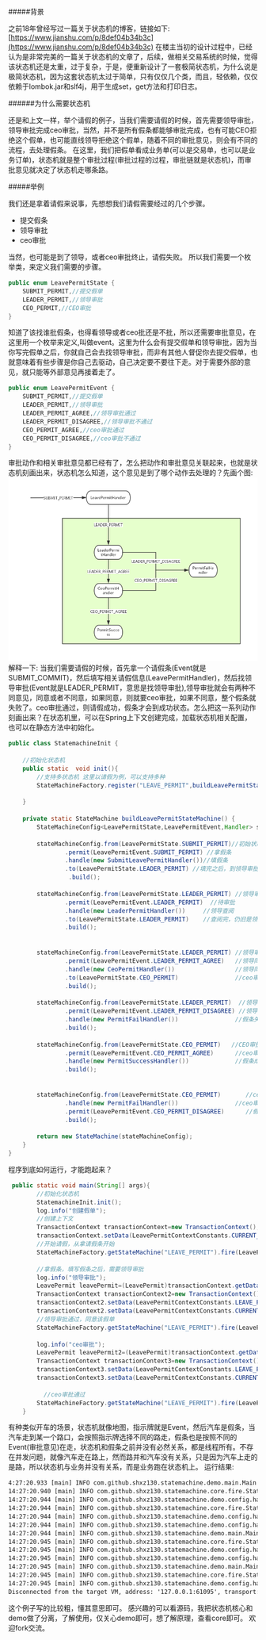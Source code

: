 
#####背景

之前18年曾经写过一篇关于状态机的博客，链接如下:
 [https://www.jianshu.com/p/8def04b34b3c](https://www.jianshu.com/p/8def04b34b3c)
在楼主当初的设计过程中，已经认为是非常完美的一篇关于状态机的文章了，后续，做相关交易系统的时候，觉得该状态机还是太重，过于复杂，于是，便重新设计了一套极简状态机，为什么说是极简状态机，因为这套状态机太过于简单，只有仅仅几个类，而且，轻依赖，仅仅依赖于lombok.jar和slf4j，用于生成set，get方法和打印日志。

######为什么需要状态机

 还是和上文一样，举个请假的例子，当我们需要请假的时候，首先需要领导审批，领导审批完成ceo审批，当然，并不是所有假条都能够审批完成，也有可能CEO拒绝这个假单，也可能直线领导拒绝这个假单，随着不同的审批意见，则会有不同的流程，去处理假条。
在这里，我们把假单看成业务单(可以是交易单，也可以是业务订单)，状态机就是整个审批过程(审批过程的过程，审批链就是状态机)，而审批意见就决定了状态机走哪条路。

#####举例

我们还是拿着请假来说事，先想想我们请假需要经过的几个步骤。
* 提交假条
* 领导审批
* ceo审批


当然，也可能是到了领导，或者ceo审批终止，请假失败。
所以我们需要一个枚举类，来定义我们需要的步骤。
```java
public enum LeavePermitState {
    SUBMIT_PERMIT,//提交假单
    LEADER_PERMIT,//领导审批
    CEO_PERMIT,//CEO审批
}
```
知道了该找谁批假条，也得看领导或者ceo批还是不批，所以还需要审批意见，在这里用一个枚举来定义,叫做event。这里为什么会有提交假单和领导审批，因为当你写完假单之后，你就自己会去找领导审批，而非有其他人督促你去提交假单，也就意味着有些步骤是你自己去驱动，自己决定要不要往下走。对于需要外部的意见，就只能等外部意见再接着走了。
```java
public enum LeavePermitEvent {
    SUBMIT_PERMIT,//提交假单
    LEADER_PERMIT,//领导审批
    LEADER_PERMIT_AGREE,//领导审批通过
    LEADER_PERMIT_DISAGREE,//领导审批不通过
    CEO_PERMIT_AGREE,//ceo审批通过
    CEO_PERMIT_DISAGREE,//ceo审批不通过
}
```
审批动作和相关审批意见都已经有了，怎么把动作和审批意见关联起来，也就是状态机刻画出来，状态机怎么知道，这个意见是到了哪个动作去处理的？先画个图:
![未命名文件 (15).png](./doc/demo.png)
解释一下:
当我们需要请假的时候，首先拿一个请假条(Event就是SUBMIT_COMMIT)，然后填写相关请假信息(LeavePermitHandler)，然后找领导审批(Event就是LEADER_PERMIT，意思是找领导审批),领导审批就会有两种不同意见，同意或者不同意，如果同意，则就要ceo审批，如果不同意，整个假条就失败了。ceo审批通过，则请假成功，假条才会到成功状态。怎么把这一系列动作刻画出来？在状态机里，可以在Spring上下文创建完成，加载状态机相关配置，也可以在静态方法中初始化。
```java
public class StatemachineInit {

    //初始化状态机
    public static  void init(){
        //支持多状态机 这里以请假为例，可以支持多种
        StateMachineFactory.register("LEAVE_PERMIT",buildLeavePermitStateMachine());

    }

    private static StateMachine buildLeavePermitStateMachine() {
        StateMachineConfig<LeavePermitState,LeavePermitEvent,Handler> stateMachineConfig=new StateMachineConfig();

        stateMachineConfig.from(LeavePermitState.SUBMIT_PERMIT)//初始状态，提交假单
                .permit(LeavePermitEvent.SUBMIT_PERMIT) //拿假条
                .handle(new SubmitLeavePermitHandler())//填假条
                .to(LeavePermitState.LEADER_PERMIT) //填完之后，到领导审批
                 .build();

        stateMachineConfig.from(LeavePermitState.LEADER_PERMIT) //领导审批
                .permit(LeavePermitEvent.LEADER_PERMIT)  //待审批
                .handle(new LeaderPermitHandler())     //领导查阅
                .to(LeavePermitState.LEADER_PERMIT)    //查阅完，仍旧是领导审批状态
                .build();


        stateMachineConfig.from(LeavePermitState.LEADER_PERMIT) //领导审批
                .permit(LeavePermitEvent.LEADER_PERMIT_AGREE)   //领导同意
                .handle(new CeoPermitHandler())                 //领导同意之后CEO审批
                .to(LeavePermitState.CEO_PERMIT)                //ceo审批
                .build();

        stateMachineConfig.from(LeavePermitState.LEADER_PERMIT)  //领导审批
                .permit(LeavePermitEvent.LEADER_PERMIT_DISAGREE) //领导不同意
                .handle(new PermitFailHandler())                //假条失败
                .build();

        stateMachineConfig.from(LeavePermitState.CEO_PERMIT)   //CEO审批
                .permit(LeavePermitEvent.CEO_PERMIT_AGREE)      //ceo审批同意
                .handle(new PermitSuccessHandler())             //假条成功
                .build();


        stateMachineConfig.from(LeavePermitState.CEO_PERMIT)       //ceo审批
                .handle(new PermitFailHandler())                //ceo审批不通过
                .permit(LeavePermitEvent.CEO_PERMIT_DISAGREE)      //假条失败
                .build();

        return new StateMachine(stateMachineConfig);
    }
}
```
程序到底如何运行，才能跑起来？
```java
 public static void main(String[] args){
        //初始化状态机
        StatemachineInit.init();
        log.info("创建假单");
        //创建上下文
        TransactionContext transactionContext=new TransactionContext();
        transactionContext.setData(LeavePermitContextConstants.CURRENT_STATE, LeavePermitState.SUBMIT_PERMIT);
        //开始请假，从拿请假条开始
        StateMachineFactory.getStateMachine("LEAVE_PERMIT").fire(LeavePermitEvent.SUBMIT_PERMIT, transactionContext);

        //拿假条，填写假条之后，需要领导审批
        log.info("领导审批");
        LeavePermit leavePermit=(LeavePermit)transactionContext.getData(LeavePermitContextConstants.LEAVE_PERMIT);
        TransactionContext transactionContext2=new TransactionContext();
        transactionContext2.setData(LeavePermitContextConstants.LEAVE_PERMIT,leavePermit);
        transactionContext2.setData(LeavePermitContextConstants.CURRENT_STATE, LeavePermitState.LEADER_PERMIT);
        //领导审批通过，同意该假单
        StateMachineFactory.getStateMachine("LEAVE_PERMIT").fire(LeavePermitEvent.LEADER_PERMIT_AGREE, transactionContext2);

        log.info("ceo审批");
        LeavePermit leavePermit2=(LeavePermit)transactionContext.getData(LeavePermitContextConstants.LEAVE_PERMIT);
        TransactionContext transactionContext3=new TransactionContext();
        transactionContext3.setData(LeavePermitContextConstants.LEAVE_PERMIT,leavePermit2);
        transactionContext3.setData(LeavePermitContextConstants.CURRENT_STATE, LeavePermitState.CEO_PERMIT);
        
          //ceo审批通过
        StateMachineFactory.getStateMachine("LEAVE_PERMIT").fire(LeavePermitEvent.CEO_PERMIT_AGREE, transactionContext3);
    }
```
有种类似开车的场景，状态机就像地图，指示牌就是Event，然后汽车是假条，当汽车走到某一个路口，会按照指示牌选择不同的路走，假条也是按照不同的Event(审批意见)在走，状态机和假条之前并没有必然关系，都是线程所有。不存在并发问题，就像汽车走在路上，然而路并和汽车没有关系，只是因为汽车上走的是路，所以状态机与业务并没有关系，而是业务跑在状态机上。
运行结果:
```txt
4:27:20.933 [main] INFO com.github.shxz130.statemachine.demo.main.Main - 创建假单
14:27:20.940 [main] INFO com.github.shxz130.statemachine.core.fire.StateMachine - [StateMachine] runing currentState=[SUBMIT_PERMIT], event=[SUBMIT_PERMIT], handle=[SubmitLeavePermitHandler], nextState=[LEADER_PERMIT]
14:27:20.944 [main] INFO com.github.shxz130.statemachine.demo.config.handler.SubmitLeavePermitHandler - [SubmitLeavePermitHandler],permit=[LeavePermit(permitNo=PERMITN, status=INIT)]
14:27:20.944 [main] INFO com.github.shxz130.statemachine.core.fire.StateMachine - [StateMachine] runing currentState=[LEADER_PERMIT], event=[LEADER_PERMIT], handle=[LeaderPermitHandler], nextState=[LEADER_PERMIT]
14:27:20.944 [main] INFO com.github.shxz130.statemachine.demo.config.handler.LeaderPermitHandler - [LeaderPermitHandler],permit=[LeavePermit(permitNo=PERMITN, status=LEADER_PERMIT)]
14:27:20.944 [main] INFO com.github.shxz130.statemachine.demo.config.handler.LeaderPermitHandler - 等待领导审批
14:27:20.944 [main] INFO com.github.shxz130.statemachine.demo.main.Main - 领导审批
14:27:20.945 [main] INFO com.github.shxz130.statemachine.core.fire.StateMachine - [StateMachine] runing currentState=[LEADER_PERMIT], event=[LEADER_PERMIT_AGREE], handle=[CeoPermitHandler], nextState=[CEO_PERMIT]
14:27:20.945 [main] INFO com.github.shxz130.statemachine.demo.config.handler.CeoPermitHandler - [CeoPermitHandler],permit=[LeavePermit(permitNo=PERMITN, status=CEO_PERMIT)]
14:27:20.945 [main] INFO com.github.shxz130.statemachine.demo.config.handler.CeoPermitHandler - 等待ceo审批
14:27:20.945 [main] INFO com.github.shxz130.statemachine.demo.main.Main - 领导审批
14:27:20.945 [main] INFO com.github.shxz130.statemachine.core.fire.StateMachine - [StateMachine] runing currentState=[CEO_PERMIT], event=[CEO_PERMIT_AGREE], handle=[PermitSuccessHandler], nextState=[null]
14:27:20.945 [main] INFO com.github.shxz130.statemachine.demo.config.handler.PermitSuccessHandler - [PermitSuccessHandler],permit=[LeavePermit(permitNo=PERMITN, status=SUCCESS)],审批意见:[{}]
Disconnected from the target VM, address: '127.0.0.1:61095', transport: 'socket'
```
这个例子写的比较粗，懂其意思即可。
感兴趣的可以看源码，我把状态机核心和demo做了分离，了解使用，仅关心demo即可，想了解原理，查看core即可。
欢迎fork交流。
